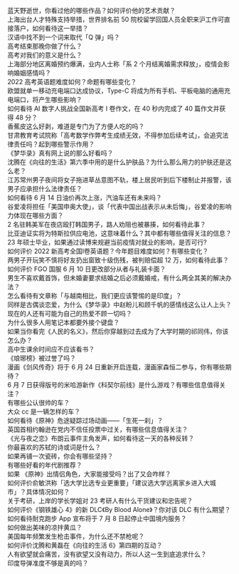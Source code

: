 蓝天野逝世，你看过他的哪些作品？如何评价他的艺术贡献？  
上海出台人才特殊支持举措，世界排名前 50 院校留学回国人员全职来沪工作可直接落户，如何看待这一举措？  
汉语中找不到一个词来取代「Q 弹」吗？  
高考结束那晚你做了什么？  
高考对我们的意义是什么？  
上海部分地区离婚预约爆满，业内人士称「系 2 个月结离婚需求释放」，疫情会影响婚姻感情吗？  
2022 高考英语题难度如何？命题有哪些变化？  
欧盟就单一移动充电端口达成协议，Type-C 将成为所有手机、平板电脑的通用充电端口，将产生哪些影响？  
如何看待 AI 数字人挑战全国新高考 Ⅰ 卷作文，在 40 秒内完成了 40 篇作文并获得 48 分？  
香蕉皮这么好剥，难道是专门为了方便人吃的吗？  
甘肃教育考试院称「高考数学作弊考生成绩无效，不得参加后续考试」，会追究法律责任吗？起到哪些警示作用？  
《梦华录》真有网上说的那么好看吗？  
沈腾在《向往的生活》第六季中用的是什么护肤品？为什么那么用力的护肤还是这么老？  
江苏常州男子夜间将女子拖进草丛意图不轨，楼上居民听到后下楼制止并报警，该男子应承担什么法律责任？  
如何看待 6 月 14 日油价再次上涨，汽油车还有未来吗？  
谷爱凌将担任「美国申奥大使」，谈「代表中国出战表示从未后悔」，谷爱凌的影响力体现在哪些方面？  
2 名驻韩美军在夜店殴打韩国男子，路人劝阻也被暴揍，如何看待此事？  
比亚迪证实将为特斯拉供应电池，这意味着什么？其中都有哪些值得关注的信息？  
23 年硕士毕业，如果通过读博来规避当前疫情对就业的影响，是否可行?  
如何评价 2022 新高考全国Ⅰ卷英语题？今年题目难度如何？有哪些变化？  
两男子开玩笑不慎将好友扔出窗致十级伤残，被判赔偿超 12 万，如何看待此事？  
如何评价 FGO 国服 6 月 10 日更改部分从者与礼装卡面？  
男生不喜欢戴首饰，但未婚妻要求结婚之后必须戴婚戒，有什么两全其美的解决办法？  
怎么看待有文章称「与越南相比，我们更应该警惕的是印度」？  
同样是古偶谈恋爱，为什么《梦华录》中赵盼儿和顾千帆的感情线这么让人上头？  
现在的人还有可能为自己的热爱不顾一切吗？  
为什么很多人用笔记本都要外接个键盘？  
如果当你看完《人民的名义》，然后你穿越到过去成为了大学时期的祁同伟，你该怎么办？  
高中生课余时间应不应该看书？  
《琅琊榜》被过誉了吗？  
漫画《剑风传奇》将于 6 月 24 日重新开启连载，漫画家森恒二参与，你有哪些期待？  
6 月 7 日获得版号的米哈游新作《科契尔前线》是什么游戏？有哪些信息值得关注？  
有哪些公认很帅的车？  
大众 cc 是一辆怎样的车？  
如何看待《原神》危途疑踪过场动画——「生死一刹」？  
英国首相约翰逊在党内不信任投票中过关，有哪些信息值得关注？  
《光与夜之恋》布朗云事件主角发声，如何看待这一天的各种反转？  
你最喜欢的苏轼的诗或词是什么？  
如果再铺一次瓷砖，你会有哪些坚持？  
有哪些好看的年代剧推荐？  
如果 《原神》出情侣角色，大家能接受吗？出了又会咋样？  
如何评价俞敏洪称「选大学比选专业更重要」「建议选大学远离家乡进入大城市」？具体情况如何？  
关于考研，上岸的学长学姐对 23 考研人有什么干货建议和忠告呢？  
如何评价《钢铁雄心 4》的新 DLC《By Blood Alone》？你对该 DLC 有什么期望？  
如何看待耐克跑步 App 宣布将于 7 月 8 日起停止中国境内服务？  
如何做出美味的凉拌黄瓜？  
美国每年频繁发生枪击事件，为什么还不禁枪呢？  
如何评价沈腾和黄磊在《向往的生活  6》第四期的互动？  
人有欲望就会痛苦，没有欲望又没有动力，所以人这一生到底追求什么？  
印度导弹准度不够是真的吗？  

